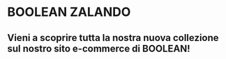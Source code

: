 # BOOLEAN ZALANDO
## Vieni a scoprire tutta la nostra nuova collezione sul nostro sito e-commerce di BOOLEAN!
